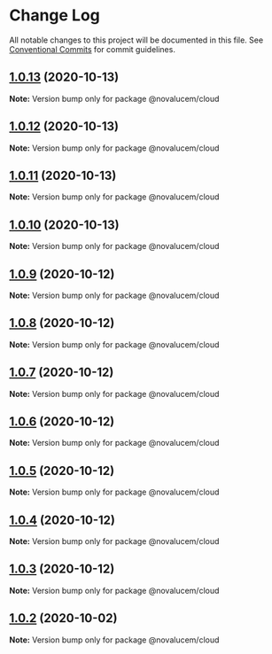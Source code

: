 # Change Log

All notable changes to this project will be documented in this file.
See [Conventional Commits](https://conventionalcommits.org) for commit guidelines.

## [1.0.13](https://github.com/lucemans/novalucem/compare/@novalucem/cloud@1.0.12...@novalucem/cloud@1.0.13) (2020-10-13)

**Note:** Version bump only for package @novalucem/cloud





## [1.0.12](https://github.com/lucemans/novalucem/compare/@novalucem/cloud@1.0.11...@novalucem/cloud@1.0.12) (2020-10-13)

**Note:** Version bump only for package @novalucem/cloud





## [1.0.11](https://github.com/lucemans/novalucem/compare/@novalucem/cloud@1.0.10...@novalucem/cloud@1.0.11) (2020-10-13)

**Note:** Version bump only for package @novalucem/cloud





## [1.0.10](https://github.com/lucemans/novalucem/compare/@novalucem/cloud@1.0.9...@novalucem/cloud@1.0.10) (2020-10-13)

**Note:** Version bump only for package @novalucem/cloud





## [1.0.9](https://github.com/lucemans/novalucem/compare/@novalucem/cloud@1.0.8...@novalucem/cloud@1.0.9) (2020-10-12)

**Note:** Version bump only for package @novalucem/cloud





## [1.0.8](https://github.com/lucemans/novalucem/compare/@novalucem/cloud@1.0.7...@novalucem/cloud@1.0.8) (2020-10-12)

**Note:** Version bump only for package @novalucem/cloud





## [1.0.7](https://github.com/lucemans/novalucem/compare/@novalucem/cloud@1.0.6...@novalucem/cloud@1.0.7) (2020-10-12)

**Note:** Version bump only for package @novalucem/cloud





## [1.0.6](https://github.com/lucemans/novalucem/compare/@novalucem/cloud@1.0.5...@novalucem/cloud@1.0.6) (2020-10-12)

**Note:** Version bump only for package @novalucem/cloud





## [1.0.5](https://github.com/lucemans/novalucem/compare/@novalucem/cloud@1.0.4...@novalucem/cloud@1.0.5) (2020-10-12)

**Note:** Version bump only for package @novalucem/cloud





## [1.0.4](https://github.com/lucemans/novalucem/compare/@novalucem/cloud@1.0.3...@novalucem/cloud@1.0.4) (2020-10-12)

**Note:** Version bump only for package @novalucem/cloud





## [1.0.3](https://github.com/lucemans/novalucem/compare/@novalucem/cloud@1.0.2...@novalucem/cloud@1.0.3) (2020-10-12)

**Note:** Version bump only for package @novalucem/cloud





## [1.0.2](https://github.com/lucemans/novalucem/compare/@novalucem/cloud@1.0.1...@novalucem/cloud@1.0.2) (2020-10-02)

**Note:** Version bump only for package @novalucem/cloud
